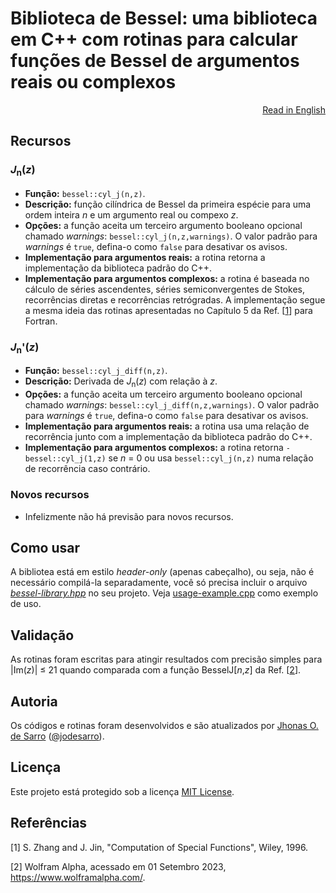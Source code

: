 # Biblioteca de Bessel: uma biblioteca em C++ com rotinas para calcular funções de Bessel de argumentos reais ou complexos

<p align="right"><a href="README.md">Read in English</a></p>

## Recursos

### <nobr>*J*<sub>n</sub>(*z*)</nobr>
  - **Função:** `bessel::cyl_j(n,z)`.
  - **Descrição:** função cilíndrica de Bessel da primeira espécie para uma ordem inteira *n* e um argumento real ou compexo *z*.
  - **Opções:** a função aceita um terceiro argumento booleano opcional chamado *warnings*: `bessel::cyl_j(n,z,warnings)`. O valor padrão para *warnings* é `true`, defina-o como `false` para desativar os avisos. 
  - **Implementação para argumentos reais:** a rotina retorna a implementação da biblioteca padrão do C++.
  - **Implementação para argumentos complexos:** a rotina é baseada no cálculo de séries ascendentes, séries semiconvergentes de Stokes, recorrências diretas e recorrências retrógradas.
  A implementação segue a mesma ideia das rotinas apresentadas no Capítulo 5 da <nobr>Ref. [[1](#referências)]</nobr> para Fortran.

### <nobr>*J*<sub>n</sub>'(*z*)</nobr>
  - **Função:** `bessel::cyl_j_diff(n,z)`.
  - **Descrição:** Derivada de <nobr>*J*<sub>n</sub>(*z*)</nobr> com relação à *z*.
  - **Opções:** a função aceita um terceiro argumento booleano opcional chamado *warnings*: `bessel::cyl_j_diff(n,z,warnings)`. O valor padrão para *warnings* é `true`, defina-o como `false` para desativar os avisos. 
  - **Implementação para argumentos reais:** a rotina usa uma relação de recorrência junto com a implementação da biblioteca padrão do C++.
  - **Implementação para argumentos complexos:** a rotina retorna `-bessel::cyl_j(1,z)` se <nobr>*n* = 0</nobr> ou usa `bessel::cyl_j(n,z)` numa relação de recorrência caso contrário.
    
### Novos recursos
  - Infelizmente não há previsão para novos recursos.

## Como usar

A bibliotea está em estilo *header-only* (apenas cabeçalho), ou seja, não é necessário compilá-la separadamente, você só precisa incluir o arquivo *<a href="bessel-library.hpp">bessel-library.hpp</a>* no seu projeto.
Veja <a href="usage-example.cpp">usage-example.cpp</a> como exemplo de uso.

## Validação

As rotinas foram escritas para atingir resultados com precisão simples para <nobr>|Im(*z*)| ≤ 21</nobr> quando comparada com a função BesselJ[*n*,*z*] da <nobr>Ref. [[2](#referências)]</nobr>.

## Autoria

Os códigos e rotinas foram desenvolvidos e são atualizados por <a href="https://www.researchgate.net/profile/Jhonas-de-Sarro">Jhonas O. de Sarro</a> ([@jodesarro]( https://github.com/jodesarro )).

## Licença

Este projeto está protegido sob a licença <a href="LICENSE">MIT License</a>.

## Referências

[1] S. Zhang and J. Jin, "Computation of Special Functions", Wiley, 1996.

[2] Wolfram Alpha, acessado em 01 Setembro 2023, <https://www.wolframalpha.com/>.